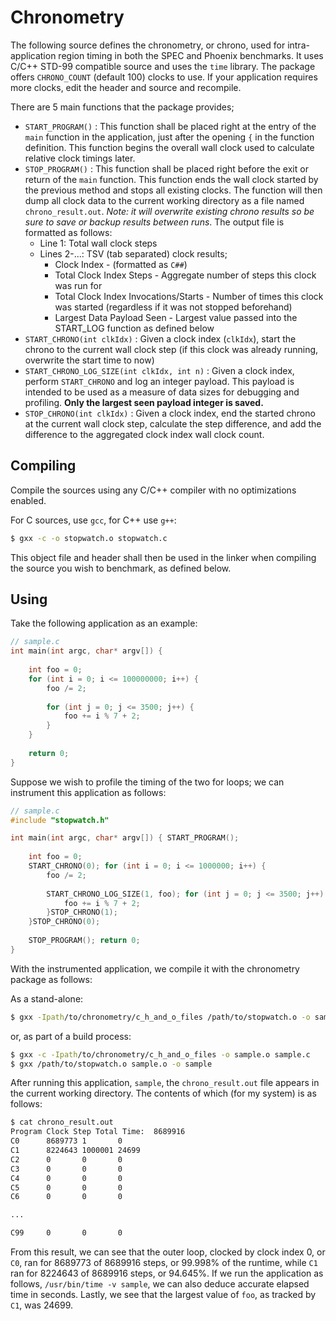 # Chronometry

The following source defines the chronometry, or chrono, used for intra-application region timing in both the SPEC and Phoenix benchmarks. It uses C/C++ STD-99 compatible source and uses the `time` library. The package offers `CHRONO_COUNT` (default 100) clocks to use. If your application requires more clocks, edit the header and source and recompile. 

There are 5 main functions that the package provides;
* `START_PROGRAM()` : This function shall be placed right at the entry of the `main` function in the application, just after the opening `{` in the function definition. This function begins the overall wall clock used to calculate relative clock timings later.
* `STOP_PROGRAM()` : This function shall be placed right before the exit or return of the `main` function. This function ends the wall clock started by the previous method and stops all existing clocks. The function will then dump all clock data to the current working directory as a file named `chrono_result.out`. *Note: it will overwrite existing chrono results so be sure to save or backup results between runs*. The output file is formatted as follows:
  * Line 1: Total wall clock steps
  * Lines 2-...: TSV (tab separated) clock results;
    * Clock Index - (formatted as `C##`)
    * Total Clock Index Steps - Aggregate number of steps this clock was run for
    * Total Clock Index Invocations/Starts - Number of times this clock was started (regardless if it was not stopped beforehand)
    * Largest Data Payload Seen - Largest value passed into the START_LOG function as defined below
* `START_CHRONO(int clkIdx)` : Given a clock index (`clkIdx`), start the chrono to the current wall clock step (if this clock was already running, overwrite the start time to now)
* `START_CHRONO_LOG_SIZE(int clkIdx, int n)` : Given a clock index, perform `START_CHRONO` and log an integer payload. This payload is intended to be used as a measure of data sizes for debugging and profiling. **Only the largest seen payload integer is saved.**
* `STOP_CHRONO(int clkIdx)` : Given a clock index, end the started chrono at the current wall clock step, calculate the step difference, and add the difference to the aggregated clock index wall clock count.


## Compiling

Compile the sources using any C/C++ compiler with no optimizations enabled. 

For C sources, use `gcc`, for C++ use `g++`:

```sh
$ gxx -c -o stopwatch.o stopwatch.c
```

This object file and header shall then be used in the linker when compiling the source you wish to benchmark, as defined below.

## Using

Take the following application as an example:

```C
// sample.c
int main(int argc, char* argv[]) {
    
    int foo = 0;
    for (int i = 0; i <= 100000000; i++) {
        foo /= 2;
        
        for (int j = 0; j <= 3500; j++) {
            foo += i % 7 + 2;
        }
    }
    
    return 0;
}
```

Suppose we wish to profile the timing of the two for loops; we can instrument this application as follows:

```C
// sample.c
#include "stopwatch.h"

int main(int argc, char* argv[]) { START_PROGRAM();
    
    int foo = 0;
    START_CHRONO(0); for (int i = 0; i <= 1000000; i++) {
        foo /= 2;
        
        START_CHRONO_LOG_SIZE(1, foo); for (int j = 0; j <= 3500; j++) {
            foo += i % 7 + 2;
        }STOP_CHRONO(1); 
    }STOP_CHRONO(0); 
    
    STOP_PROGRAM(); return 0;
}
```

With the instrumented application, we compile it with the chronometry package as follows:

As a stand-alone:

```sh
$ gxx -Ipath/to/chronometry/c_h_and_o_files /path/to/stopwatch.o -o sample sample.c
```

or, as part of a build process:
```sh
$ gxx -c -Ipath/to/chronometry/c_h_and_o_files -o sample.o sample.c
$ gxx /path/to/stopwatch.o sample.o -o sample
```

After running this application, `sample`, the `chrono_result.out` file appears in the current working directory. The contents of which (for my system) is as follows:

```sh
$ cat chrono_result.out
Program Clock Step Total Time:  8689916
C0      8689773 1       0
C1      8224643 1000001 24699
C2      0       0       0
C3      0       0       0
C4      0       0       0
C5      0       0       0
C6      0       0       0

...

C99     0       0       0
```

From this result, we can see that the outer loop, clocked by clock index 0, or `C0`, ran for 8689773 of 8689916 steps, or 99.998% of the runtime, while `C1` ran for 8224643 of 8689916 steps, or 94.645%. If we run the application as follows, `/usr/bin/time -v sample`, we can also deduce accurate elapsed time in seconds. Lastly, we see that the largest value of `foo`, as tracked by `C1`, was 24699.
